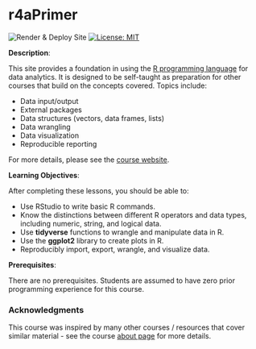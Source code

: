 
<!-- README.md is generated from README.Rmd. Please edit that file -->

# r4aPrimer

<!-- badges: start -->

![Render & Deploy
Site](https://github.com/jhelvy//workflows/Render%20&%20Deploy%20Site/badge.svg)
[![License:
MIT](https://img.shields.io/badge/License-MIT-yellow.svg)](https://opensource.org/licenses/MIT)
<!-- badges: end -->

**Description**:

This site provides a foundation in using the [R programming
language](https://www.r-project.org/) for data analytics. It is designed
to be self-taught as preparation for other courses that build on the
concepts covered. Topics include:

  - Data input/output
  - External packages
  - Data structures (vectors, data frames, lists)
  - Data wrangling
  - Data visualization
  - Reproducible reporting

For more details, please see the [course
website](https://jhelvy.github.io/r4aPrimer/).

**Learning Objectives**:

After completing these lessons, you should be able to:

  - Use RStudio to write basic R commands.
  - Know the distinctions between different R operators and data types,
    including numeric, string, and logical data.
  - Use **tidyverse** functions to wrangle and manipulate data in R.
  - Use the **ggplot2** library to create plots in R.
  - Reproducibly import, export, wrangle, and visualize data.

**Prerequisites**:

There are no prerequisites. Students are assumed to have zero prior
programming experience for this course.

### Acknowledgments

This course was inspired by many other courses / resources that cover
similar material - see the course [about
page](http://jhelvy.github.io/r4aPrimer/about.html) for more details.
